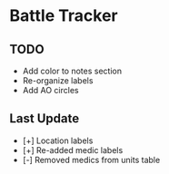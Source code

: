 # Battle Tracker

## TODO
- Add color to notes section
- Re-organize labels
- Add AO circles

## Last Update
- [+] Location labels
- [+] Re-added medic labels
- [-] Removed medics from units table
